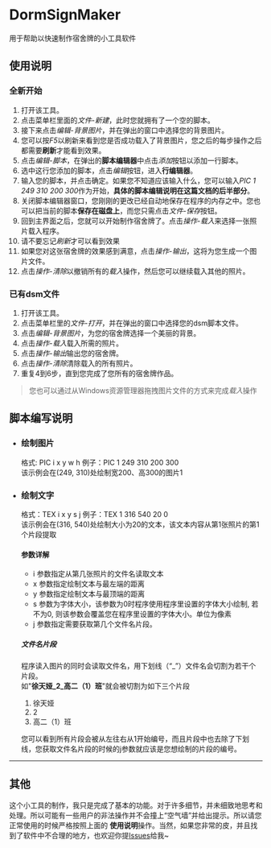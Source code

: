 # DormSignMaker
用于帮助以快速制作宿舍牌的小工具软件

## 使用说明
### 全新开始
1. 打开该工具。
1. 点击菜单栏里面的*文件-新建*，此时您就拥有了一个空的脚本。
1. 接下来点击*编辑-背景图片*，并在弹出的窗口中选择您的背景图片。
1. 您可以按*F5*以刷新来看到您是否成功载入了背景图片，您之后的每步操作之后都需要**刷新**才能看到效果。
1. 点击*编辑-脚本*，在弹出的**脚本编辑器**中点击*添加*按钮以添加一行脚本。
1. 选中这行您添加的脚本，点击*编辑*按钮，进入**行编辑器**。
1. 输入您的脚本，并点击确定。如果您不知道应该输入什么，您可以输入*PIC 1 249 310 200 300*作为开始，**具体的脚本编辑说明在这篇文档的后半部分**。
1. 关闭脚本编辑器窗口，您刚刚的更改已经自动地保存在程序的内存之中。您也可以把当前的脚本**保存在磁盘上**，而您只需点击*文件-保存*按钮。
1. 回到主界面之后，您就可以开始制作宿舍牌了。点击*操作-载入*来选择一张照片载入程序。
1. 请不要忘记*刷新*才可以看到效果
1. 如果您对这张宿舍牌的效果感到满意，点击*操作-输出*，这将为您生成一个图片文件。
1. 点击*操作-清除*以撤销所有的*载入*操作，然后您可以继续载入其他的照片。
### 已有dsm文件
1. 打开该工具。
1. 点击菜单栏里的*文件-打开*，并在弹出的窗口中选择您的dsm脚本文件。
1. 点击*编辑-背景图片*，为您的宿舍牌选择一个美丽的背景。
1. 点击*操作-载入*载入所需的照片。
1. 点击*操作-输出*输出您的宿舍牌。
1. 点击*操作-清除*清除载入的所有照片。
1. 重复4到6步，直到您完成了您所有的宿舍牌作品。

> 您也可以通过从Windows资源管理器拖拽图片文件的方式来完成*载入*操作

## 脚本编写说明
- ### 绘制图片
    格式: PIC i x y w h 
    例子：PIC 1 249 310 200 300  
    该示例会在(249, 310)处绘制宽200、高300的图片1  
- ### 绘制文字
    格式：TEX i x y s j
    例子：TEX 1 316 540 20 0  
    该示例会在(316, 540)处绘制大小为20的文本，该文本内容从第1张照片的第1个片段提取
    #### 参数详解
    - i 参数指定从第几张照片的文件名读取文本
    - x 参数指定绘制文本与最左端的距离
    - y 参数指定绘制文本与最顶端的距离
    - s 参数为字体大小，该参数为0时程序使用程序里设置的字体大小绘制, 若不为0, 则该参数会覆盖您在程序里设置的字体大小。单位为像素
    - j 参数指定需要获取第几个文件名片段。
    ##### 文件名片段
    程序读入图片的同时会读取文件名，用下划线（“_”）文件名会切割为若干个片段。  
    如"**徐天娅_2_高二（1）班**"就会被切割为如下三个片段  
    1. 徐天娅
    1. 2
    1. 高二（1）班  

    您可以看到所有片段会被从左往右从1开始编号，而且片段中也去除了下划线，您获取文件名片段的时候的j参数就应该是您想绘制的片段的编号。
------------
## 其他
这个小工具的制作，我只是完成了基本的功能。对于许多细节，并未细致地思考和处理。所以可能有一些用户的非法操作并不会撞上“空气墙”并给出提示。所以请您正常使用的时候严格按照上面的
**使用说明**操作。当然，如果您非常的皮，并且找到了软件中不合理的地方，也欢迎你提[Issues](https://github.com/GeniusJunDao/DormSignMaker/issues)给我~